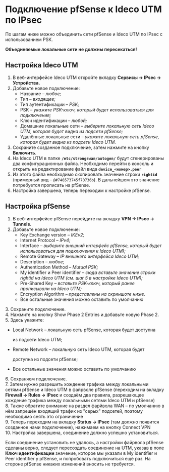 # Подключение pfSense к Ideco UTM по IPsec

По шагам ниже можно объединить сети pfSense и Ideco UTM по IPsec с использованием PSK.

&#x20;**Объединяемые локальные сети не должны пересекаться!**

## Настройка Ideco UTM

1. В веб-интерфейсе Ideco UTM откройте вкладку **Сервисы -> IPsec -> Устройства.**
2. Добавьте новое подключение:
   * Название – _любое;_
   * Тип – _входящее;_
   * Тип аутентификации – _PSK;_
   * PSK – _укажите PSK-ключ, который будет использоваться для подключения;_
   * Ключ идентификации – _любой;_
   * Домашние локальные сети – _выберите локальную сеть Ideco UTM, которая будет видна из подсети pfSense;_
   * Удалённые локальные сети – _укажите локальную сеть pfSense, которая будет видна из подсети Ideco UTM._
3. Сохраните созданное подключение, затем нажмите на кнопку **Включить**.
4. На Ideco UTM в папке **`/etc/strongswan/autogen/`** будут сгенерированы два конфигурационных файла. Необходимо перейти в консоль и открыть на редактирование файл вида **`device_<номер>.peer`**
5. Из этого файла необходимо скопировать значение строки **`rightid`** (примерный вид – `@#746573745f70736b`). В дальнейшем это значение потребуется прописать на pfSense.
6. Настройка завершена, теперь переходим к настройке pfSense.

## Настройка pfSense

1. В веб-интерфейсе pfSense перейдите на вкладку **VPN -> IPsec -> Tunnels.**
2. Добавьте новое подключение:
   * Key Exchange version – _IKEv2;_
   * Internet Protocol – _IPv4;_
   * Interface – _выберите внешний интерфейс pfSense, который будет использоваться для подключения к Ideco UTM);_
   * Remote Gateway – _IP внешнего интерфейса Ideco UTM;_
   * Description – _любое;_
   * Authentication Method – _Mutual PSK;_
   * My identifier и Peer identifier – _сюда вставьте значение строки rightid на Ideco UTM (см. шаг 5 в настройке Ideco UTM);_
   * Pre-Shared Key – _вставьте PSK-ключ, который ранее прописывали на Ideco UTM;_
   * Encryption Algorithm – _представлены на скриншоте ниже._
   * Все остальные значения можно оставить по умолчанию

3\. Сохраните подключение.\
4\. Нажмите на кнопку Show Phase 2 Entries и добавьте новую Phase 2.\
5\. Здесь укажите:

*   Local Network – локальную сеть pfSense, которая будет доступна

    из подсети Ideco UTM;
*   Remote Network – локальную сеть Ideco UTM, которая будет

    доступна из подсети pfSense;
* Все остальные значения можно оставить по умолчанию

6\. Сохраняем подключение.\
7\. Затем нужно разрешить хождение трафика между локальными сетями pfSense и Ideco UTM в файрволе pfSense (переходим на вкладку **Firewall -> Rules -> IPsec** и создаём два правила, разрешающее хождение трафика между локальными сетями Ideco UTM и pfSense)\
8\. Также обратите внимание на раздел фарйвола WAN – по умолчанию в нём запрещён входящий трафик из "серых" подсетей, поэтому необходимо снять это ограничение\
9\. Теперь переходим на вкладку **Status -> IPsec** (там должно появится созданное нами подключение), нажимаем на кнопку Connect VPN\
10\. Настройка завершена, соединение должно успешно установиться.

Если соединение установить не удалось, а настройки файрвола pfSense сделаны верно, следует пересоздать соединение на UTM, указав в поле **Ключ идентификации** значение, которое мы указали в My identifier и Peer identifier у pfSense, и попробовать подключиться ещё раз. На стороне pfSense никаких изменений вносить не требуется.

